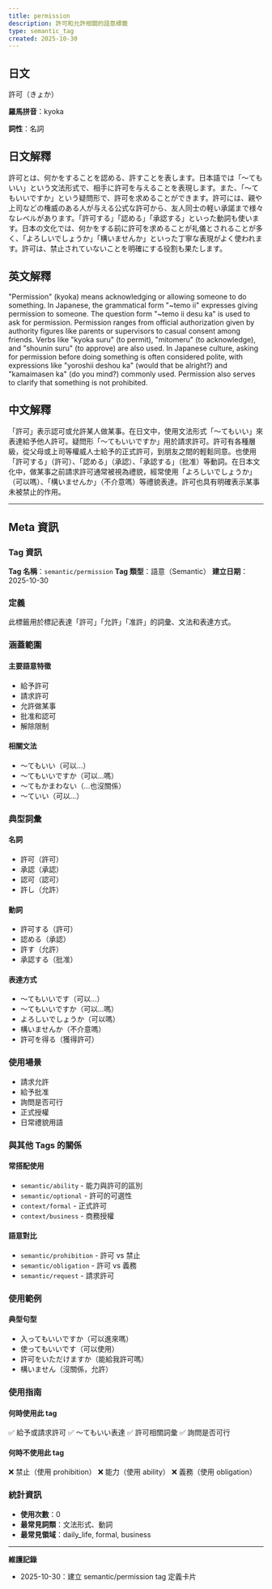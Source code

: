 ```yaml
---
title: permission
description: 許可和允許相關的語意標籤
type: semantic_tag
created: 2025-10-30
---
```


## 日文
許可（きょか）

**羅馬拼音**：kyoka

**詞性**：名詞

## 日文解釋
許可とは、何かをすることを認める、許すことを表します。日本語では「〜てもいい」という文法形式で、相手に許可を与えることを表現します。また、「〜てもいいですか」という疑問形で、許可を求めることができます。許可には、親や上司などの権威のある人が与える公式な許可から、友人同士の軽い承諾まで様々なレベルがあります。「許可する」「認める」「承認する」といった動詞も使います。日本の文化では、何かをする前に許可を求めることが礼儀とされることが多く、「よろしいでしょうか」「構いませんか」といった丁寧な表現がよく使われます。許可は、禁止されていないことを明確にする役割も果たします。

## 英文解釋
"Permission" (kyoka) means acknowledging or allowing someone to do something. In Japanese, the grammatical form "~temo ii" expresses giving permission to someone. The question form "~temo ii desu ka" is used to ask for permission. Permission ranges from official authorization given by authority figures like parents or supervisors to casual consent among friends. Verbs like "kyoka suru" (to permit), "mitomeru" (to acknowledge), and "shounin suru" (to approve) are also used. In Japanese culture, asking for permission before doing something is often considered polite, with expressions like "yoroshii deshou ka" (would that be alright?) and "kamaimasen ka" (do you mind?) commonly used. Permission also serves to clarify that something is not prohibited.

## 中文解釋
「許可」表示認可或允許某人做某事。在日文中，使用文法形式「〜てもいい」來表達給予他人許可。疑問形「〜てもいいですか」用於請求許可。許可有各種層級，從父母或上司等權威人士給予的正式許可，到朋友之間的輕鬆同意。也使用「許可する」（許可）、「認める」（承認）、「承認する」（批准）等動詞。在日本文化中，做某事之前請求許可通常被視為禮貌，經常使用「よろしいでしょうか」（可以嗎）、「構いませんか」（不介意嗎）等禮貌表達。許可也具有明確表示某事未被禁止的作用。

---

## Meta 資訊

### Tag 資訊

**Tag 名稱**：`semantic/permission`
**Tag 類型**：語意（Semantic）
**建立日期**：2025-10-30

### 定義

此標籤用於標記表達「許可」「允許」「准許」的詞彙、文法和表達方式。

### 涵蓋範圍

#### 主要語意特徵
- 給予許可
- 請求許可
- 允許做某事
- 批准和認可
- 解除限制

#### 相關文法
- 〜てもいい（可以...）
- 〜てもいいですか（可以...嗎）
- 〜てもかまわない（...也沒關係）
- 〜ていい（可以...）

### 典型詞彙

#### 名詞
- 許可（許可）
- 承認（承認）
- 認可（認可）
- 許し（允許）

#### 動詞
- 許可する（許可）
- 認める（承認）
- 許す（允許）
- 承認する（批准）

#### 表達方式
- 〜てもいいです（可以...）
- 〜てもいいですか（可以...嗎）
- よろしいでしょうか（可以嗎）
- 構いませんか（不介意嗎）
- 許可を得る（獲得許可）

### 使用場景

- 請求允許
- 給予批准
- 詢問是否可行
- 正式授權
- 日常禮貌用語

### 與其他 Tags 的關係

#### 常搭配使用
- `semantic/ability` - 能力與許可的區別
- `semantic/optional` - 許可的可選性
- `context/formal` - 正式許可
- `context/business` - 商務授權

#### 語意對比
- `semantic/prohibition` - 許可 vs 禁止
- `semantic/obligation` - 許可 vs 義務
- `semantic/request` - 請求許可

### 使用範例

#### 典型句型
- 入ってもいいですか（可以進來嗎）
- 使ってもいいです（可以使用）
- 許可をいただけますか（能給我許可嗎）
- 構いません（沒關係，允許）

### 使用指南

#### 何時使用此 tag
✅ 給予或請求許可
✅ 〜てもいい表達
✅ 許可相關詞彙
✅ 詢問是否可行

#### 何時不使用此 tag
❌ 禁止（使用 prohibition）
❌ 能力（使用 ability）
❌ 義務（使用 obligation）

### 統計資訊

- **使用次數**：0
- **最常見詞類**：文法形式、動詞
- **最常見領域**：daily_life, formal, business

---

**維護記錄**
- 2025-10-30：建立 semantic/permission tag 定義卡片
